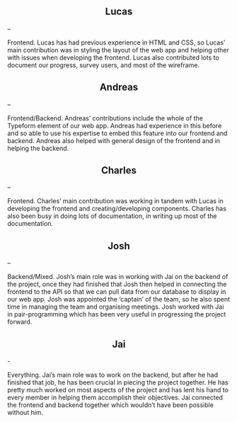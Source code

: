 <h2 align="center"> <b> Lucas </b> </h2>
– <p>Frontend. Lucas has had previous experience in HTML and CSS, so Lucas’ main contribution was in styling the layout of 
the web app and helping other with issues when developing the frontend. Lucas also contributed lots to document our progress, 
survey users, and most of the wireframe.</p>

<h2 align="center"> <b> Andreas </b> </h2>
– <p>Frontend/Backend. Andreas’ contributions include the whole of the Typeform element of our web app. Andreas had 
experience in this before and so able to use his expertise to embed this feature into our frontend and backend. Andreas also 
helped with general design of the frontend and in helping the backend.</p>

<h2 align="center"> <b> Charles </b> </h2>
– <p>Frontend. Charles’ main contribution was working in tandem with Lucas in developing the frontend and 
creating/developing components. Charles has also been busy in doing lots of documentation, in writing up most of the 
documentation.</p>

<h2 align="center"> <b> Josh </b> </h2>
– <p>Backend/Mixed. Josh’s main role was in working with Jai on the backend of the project, once they had finished that Josh 
then helped in connecting the frontend to the API so that we can pull data from our database to display in our web app. Josh 
was appointed the ‘captain’ of the team, so he also spent time in managing the team and organising meetings. Josh worked with 
Jai in pair-programming which has been very useful in progressing the project forward.</p>

<h2 align="center"> <b> Jai </b> </h2>
- <p>Everything. Jai’s main role was to work on the backend, but after he had finished that job, he has been crucial in 
piecing the project together. He has pretty much worked on most aspects of the project and has lent his hand to every member 
in helping them accomplish their objectives. Jai connected the frontend and backend together which wouldn’t have been possible 
without him.</p>



